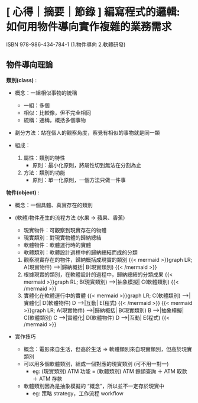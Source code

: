 # [ 心得｜摘要｜節錄 ] 編寫程式的邏輯: 如何用物件導向實作複雜的業務需求


ISBN 978-986-434-784-1 (1.物件導向 2.軟體研發)
<!--more-->

## 物件導向理論

**類別(class)** :

- 概念：一組相似事物的統稱
  - 一組：多個
  - 相似：比較像，但不完全相同
  - 統稱：通稱，概括多個事物

- 劃分方法：站在個人的觀察角度，察覺有相似的事物就是同一類

- 組成：
  1. 屬性：類別的特性
     - 原則：最小化原則，將屬性切到無法在分割為止
  2. 方法：類別的功能
     - 原則：單一化原則，一個方法只做一件事

**物件(object)** :

- 概念：一個具體、真實存在的類別

- (軟體)物件產生的流程方法 (水果 -> 蘋果、香蕉)
  - 現實物件：可觀察到現實存在的物體
  - 現實類別：對現實物體的歸納總結
  - 軟體物件：軟體運行時的實體
  - 軟體類別：軟體設計過程中的歸納總結而成的分類
  1. 觀察現實存在的物件，歸納概括成現實的類別 
    {{< mermaid >}}graph LR;
        A(現實物件) -->|歸納概括| B(現實類別)
    {{< /mermaid >}}
  2. 根據現實的類別，在軟體設計的過程中，歸納總結的分類成果
    {{< mermaid >}}graph RL;
        B(現實類別) -->|抽象模擬| C(軟體類別)
    {{< /mermaid >}}
  3. 實體化在軟體運行中的實體
    {{< mermaid >}}graph LR;
        C(軟體類別) -->|實體化| D(軟體物件)
        D -->|互動| E(程式)
    {{< /mermaid >}}
{{< mermaid >}}graph LR;
    A(現實物件) -->|歸納概括| B(現實類別)
    B -->|抽象模擬| C(軟體類別)
    C -->|實體化| D(軟體物件)
    D -->|互動| E(程式)
{{< /mermaid >}}

- 實作技巧
  - 概念：電影來自生活，但高於生活 => 軟體類別來自現實類別，但高於現實類別
  - 可以用多個軟體類別，組成一個對應的現實類別 (可不用一對一)
    - eg: (現實類別) ATM 功能 = (軟體類別) ATM 餘額查詢 ＋ ATM 取款 ＋ ATM 存款
  - 軟體類別因為是抽象模擬的 “概念”，所以並不一定存於現實中
    - eg: 策略 strategy，工作流程 workflow



